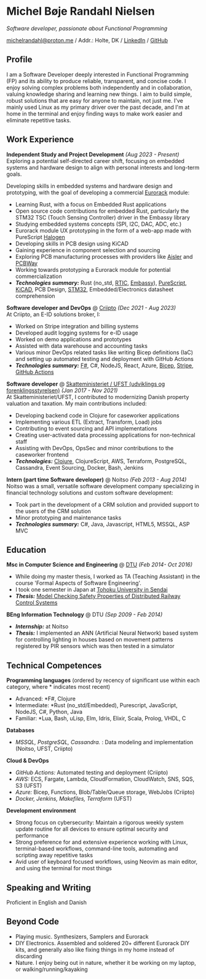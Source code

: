 # Michel Bøje Randahl Nielsen

_Software developer, passionate about Functional Programming_

michelrandahl@proton.me / Addr.: Holte, DK / [LinkedIn](https://linkedin.com/in/michel-randahl) / [GitHub](https://github.com/michelrandahl)

## Profile
I am a Software Developer deeply interested in Functional Programming (FP) and its ability to produce reliable, transparent, and concise code. 
I enjoy solving complex problems both independently and in collaboration, valuing knowledge sharing and learning new things. 
I aim to build simple, robust solutions that are easy for anyone to maintain, not just me. 
I've mainly used Linux as my primary driver over the past decade, and I'm at home in the terminal and enjoy finding ways to make work easier and eliminate repetitive tasks. 

## Work Experience
**Independent Study and Project Development** _(Aug 2023 - Present)_<br>
Exploring a potential self-directed career shift, focusing on embedded systems and hardware design to align with personal interests and long-term goals.

Developing skills in embedded systems and hardware design and prototyping, with the goal of developing a commercial [Eurorack](https://en.wikipedia.org/wiki/Eurorack) module:
- Learning Rust, with a focus on Embedded Rust applications
- Open source code contributions for embedded Rust, particularly the STM32 TSC (Touch Sensing Controller) driver in the Embassy library
- Studying embedded systems concepts (SPI, I2C, DAC, ADC, etc.)
- Eurorack module UX prototyping in the form of a web-app made with PureScript [Halogen](https://purescript-halogen.github.io/purescript-halogen/)
- Developing skills in PCB design using KiCAD
- Gaining experience in component selection and sourcing
- Exploring PCB manufacturing processes with providers like [Aisler](https://aisler.net/) and [PCBWay](https://www.pcbway.com/)
- Working towards prototyping a Eurorack module for potential commercialization
- **_Technologies summary:_** Rust (no_std, [RTIC](https://github.com/rtic-rs/rtic), [Embassy](https://embassy.dev/)), [PureScript](https://www.purescript.org/), [KiCAD](https://www.kicad.org/), PCB Design, [STM32](https://www.st.com/en/microcontrollers-microprocessors/stm32-32-bit-arm-cortex-mcus.html), Embedded/Electronics datasheet comprehension

**Software developer and DevOps** @ [Criipto](https://criipto.com) _(Dec 2021 - Aug 2023)_<br>
At Criipto, an E-ID solutions broker, I:
- Worked on Stripe integration and billing systems
- Developed audit logging systems for e-ID usage
- Worked on demo applications and prototypes
- Assisted with data warehouse and accounting tasks
- Various minor DevOps related tasks like writing Bicep definitions (IaC) and setting up automated testing and deployment with GitHub Actions
- **_Technologies summary:_** [F#](https://dotnet.microsoft.com/en-us/languages/fsharp), C#, NodeJS, React, Azure, [Bicep](https://learn.microsoft.com/en-us/azure/azure-resource-manager/bicep/overview?tabs=bicep), [Stripe](https://stripe.com/en-dk), [GitHub Actions](https://docs.github.com/en/actions)

**Software developer** @ [Skatteministeriet / UFST (udviklings og forenklingsstyrelsen)](https://www.ufst.dk/) _(Jan 2017 - Nov 2021)_<br>
At Skatteministeriet/UFST, I contributed to modernizing Danish property valuation and taxation. My main contributions included:
- Developing backend code in Clojure for caseworker applications
- Implementing various ETL (Extract, Transform, Load) jobs
- Contributing to event sourcing and API implementations
- Creating user-activated data processing applications for non-technical staff
- Assisting with DevOps, OpsSec and minor contributions to the caseworker frontend
- **_Technologies:_** [Clojure](https://clojure.org/), ClojureScript, AWS, Terraform, PostgreSQL, Cassandra, Event Sourcing, Docker, Bash, Jenkins

**Intern (part time Software developer)** @ Noitso _(Feb 2013 - Aug 2014)_<br>
Noitso was a small, versatile software development company specializing in financial technology solutions and custom software development:
- Took part in the development of a CRM solution and provided support to the users of the CRM solution
- Minor prototyping and maintenance tasks
- **_Technologies summary:_** C#, Java, Javascript, HTML5, MSSQL, ASP MVC

## Education

**Msc in Computer Science and Engineering** @ [DTU](https://www.dtu.dk/english/education/msc/programmes/computer_science_and_engineering) _(Feb 2014- Oct 2016)_
- While doing my master thesis, I worked as TA (Teaching Assistant) in the course 'Formal Aspects of Software Engineering'.
- I took one semester in Japan at [Tohoku University in Sendai](https://www.eng.tohoku.ac.jp/english/)
- **_Thesis:_** [Model Checking Safety Properties of Distributed Railway Control Systems](http://www2.imm.dtu.dk/pubdb/edoc/imm6955.pdf)

**BEng Information Technology** @ DTU _(Sep 2009 - Feb 2014)_
- **_Internship:_** at Noitso
- **_Thesis:_** I implemented an ANN (Artificial Neural Network) based system for controlling lighting in houses based on movement patterns registered by PIR sensors which was then tested in a simulator

## Technical Competences
**Programming languages** (ordered by recency of significant use within each category, where * indicates most recent)
- Advanced: *F#, Clojure
- Intermediate: *Rust (no_std/Embedded), Purescript, JavaScript, NodeJS, C#, Python, Java
- Familiar: *Lua, Bash, uLisp, Elm, Idris, Elixir, Scala, Prolog, VHDL, C

**Databases**
- *MSSQL, PostgreSQL, Cassandra.* : Data modeling and implementation (Noitso, UFST, Criipto)

**Cloud & DevOps**
- *GitHub Actions:* Automated testing and deployment (Criipto)
- *AWS:* ECS, Fargate, Lambda, CloudFormation, CloudWatch, SNS, SQS, S3 (UFST)
- *Azure:* Bicep, Functions, Blob/Table/Queue storage, WebJobs (Criipto)
- *Docker, Jenkins, Makefiles, Terraform* (UFST)

**Development environment**
- Strong focus on cybersecurity: Maintain a rigorous weekly system update routine for all devices to ensure optimal security and performance
- Strong preference for and extensive experience working with Linux, terminal-based workflows, command-line tools, automating and scripting away repetitive tasks
- Avid user of keyboard focused workflows, using Neovim as main editor, and using the terminal for most things

## Speaking and Writing
Proficient in English and Danish

## Beyond Code
- Playing music. Synthesizers, Samplers and Eurorack
- DIY Electronics. Assembled and soldered 20+ different Eurorack DIY kits, and generally also like fixing things in my home instead of discarding
- Nature. I enjoy being out in nature, whether it be working on my laptop, or walking/running/kayaking
